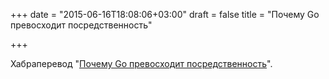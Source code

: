 +++
date = "2015-06-16T18:08:06+03:00"
draft = false
title = "Почему Go превосходит посредственность"

+++

<p>Хабраперевод &quot;<a href="http://habrahabr.ru/post/260451/">Почему Go превосходит посредственность</a>&quot;.</p>

